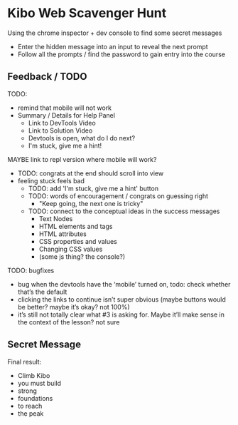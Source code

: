 # Kibo Web Scavenger Hunt

Using the chrome inspector + dev console to find some secret messages

- Enter the hidden message into an input to reveal the next prompt
- Follow all the prompts / find the password to gain entry into the course

## Feedback / TODO

TODO:
- remind that mobile will not work
- Summary / Details for Help Panel
    - Link to DevTools Video
    - Link to Solution Video
    - Devtools is open, what do I do next?
    - I'm stuck, give me a hint!

MAYBE link to repl version where mobile will work?

- TODO: congrats at the end should scroll into view
- feeling stuck feels bad
    - TODO: add 'I'm stuck, give me a hint' button
    - TODO: words of encouragement / congrats on guessing right
        - "Keep going, the next one is tricky"
    - TODO: connect to the conceptual ideas in the success messages
        - Text Nodes
        - HTML elements and tags
        - HTML attributes
        - CSS properties and values
        - Changing CSS values
        - (some js thing? the console?)


TODO: bugfixes
- bug when the devtools have the ‘mobile’ turned on, todo: check whether that’s the default
- clicking the links to continue isn’t super obvious (maybe buttons would be better? maybe it’s okay? not 100%)
- it’s still not totally clear what #3 is asking for. Maybe it’ll make sense in the context of the lesson? not sure

## Secret Message

Final result:
- Climb Kibo
- you must build
- strong
- foundations
- to reach
- the peak
